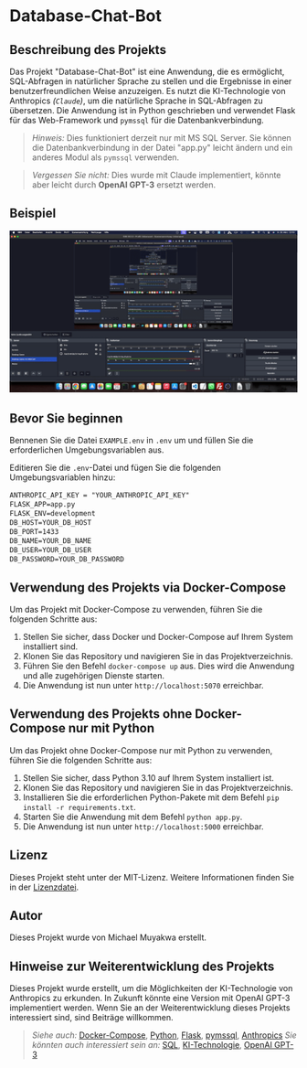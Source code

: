 # Database-Chat-Bot

## Beschreibung des Projekts

Das Projekt "Database-Chat-Bot" ist eine Anwendung, die es ermöglicht, SQL-Abfragen in natürlicher Sprache zu stellen und die Ergebnisse in einer benutzerfreundlichen Weise anzuzeigen. Es nutzt die KI-Technologie von Anthropics _(`Claude`)_, um die natürliche Sprache in SQL-Abfragen zu übersetzen. Die Anwendung ist in Python geschrieben und verwendet Flask für das Web-Framework und `pymssql` für die Datenbankverbindung.

> _Hinweis:_ Dies funktioniert derzeit nur mit MS SQL Server. Sie können die Datenbankverbindung in der Datei "app.py" leicht ändern und ein anderes Modul als `pymssql` verwenden.

> _Vergessen Sie nicht:_ Dies wurde mit Claude implementiert, könnte aber leicht durch **OpenAI GPT-3** ersetzt werden.

## Beispiel

![Video-Demo](./video/demo-video.gif)

## Bevor Sie beginnen

Bennenen Sie die Datei `EXAMPLE.env` in `.env` um und füllen Sie die erforderlichen Umgebungsvariablen aus.

Editieren Sie die `.env`-Datei und fügen Sie die folgenden Umgebungsvariablen hinzu:

```env
ANTHROPIC_API_KEY = "YOUR_ANTHROPIC_API_KEY"
FLASK_APP=app.py
FLASK_ENV=development
DB_HOST=YOUR_DB_HOST
DB_PORT=1433
DB_NAME=YOUR_DB_NAME
DB_USER=YOUR_DB_USER
DB_PASSWORD=YOUR_DB_PASSWORD
```

## Verwendung des Projekts via Docker-Compose

Um das Projekt mit Docker-Compose zu verwenden, führen Sie die folgenden Schritte aus:

1. Stellen Sie sicher, dass Docker und Docker-Compose auf Ihrem System installiert sind.
2. Klonen Sie das Repository und navigieren Sie in das Projektverzeichnis.
3. Führen Sie den Befehl `docker-compose up` aus. Dies wird die Anwendung und alle zugehörigen Dienste starten.
4. Die Anwendung ist nun unter `http://localhost:5070` erreichbar.

## Verwendung des Projekts ohne Docker-Compose nur mit Python

Um das Projekt ohne Docker-Compose nur mit Python zu verwenden, führen Sie die folgenden Schritte aus:

1. Stellen Sie sicher, dass Python 3.10 auf Ihrem System installiert ist.
2. Klonen Sie das Repository und navigieren Sie in das Projektverzeichnis.
3. Installieren Sie die erforderlichen Python-Pakete mit dem Befehl `pip install -r requirements.txt`.
4. Starten Sie die Anwendung mit dem Befehl `python app.py`.
5. Die Anwendung ist nun unter `http://localhost:5000` erreichbar.

## Lizenz

Dieses Projekt steht unter der MIT-Lizenz. Weitere Informationen finden Sie in der [Lizenzdatei](https://opensource.org/licenses/MIT).

## Autor

Dieses Projekt wurde von Michael Muyakwa erstellt.

## Hinweise zur Weiterentwicklung des Projekts

Dieses Projekt wurde erstellt, um die Möglichkeiten der KI-Technologie von Anthropics zu erkunden. In Zukunft könnte eine Version mit OpenAI GPT-3 implementiert werden. Wenn Sie an der Weiterentwicklung dieses Projekts interessiert sind, sind Beiträge willkommen.

> _Siehe auch:_ [Docker-Compose](https://www.google.com/search?q=docker-compose), [Python](https://www.google.com/search?q=python), [Flask](https://www.google.com/search?q=flask), [pymssql](https://www.google.com/search?q=pymssql), [Anthropics](https://www.google.com/search?q=anthropics)
> _Sie könnten auch interessiert sein an:_ [SQL](https://www.google.com/search?q=sql), [KI-Technologie](https://www.google.com/search?q=ki-technologie), [OpenAI GPT-3](https://www.google.com/search?q=openai+gpt-3)
